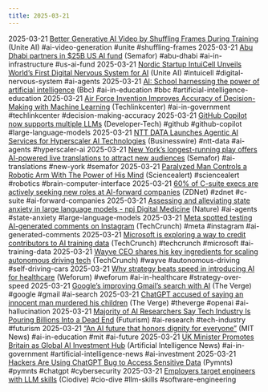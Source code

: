 ```yaml
---
title: 2025-03-21
---
```


2025-03-21 [Better Generative AI Video by Shuffling Frames During Training](https://www.unite.ai/better-generative-ai-video-by-shuffling-frames-during-training/) (Unite AI) #ai-video-generation #unite #shuffling-frames
2025-03-21 [Abu Dhabi partners in $25B US AI fund](https://www.semafor.com/article/03/21/2025/abu-dhabi-partners-in-25b-us-ai-infrastructure-fund-to-meet-power-demand-for-data-centers) (Semafor) #abu-dhabi #ai-in-infrastructure #us-ai-fund
2025-03-21 [Nordic Startup IntuiCell Unveils World’s First Digital Nervous System for AI](https://www.unite.ai/nordic-startup-intuicell-unveils-worlds-first-digital-nervous-system-for-ai/) (Unite AI) #intuicell #digital-nervous-system #ai-agents
2025-03-21 [AI: School harnessing the power of artificial intelligence](https://www.bbc.com/news/articles/cg704gyer3xo) (Bbc) #ai-in-education #bbc #artificial-intelligence-education
2025-03-21 [Air Force Invention Improves Accuracy of Decision-Making with Machine Learning](https://techlinkcenter.org/news/air-force-invention-improves-accuracy-of-decision-making-with-machine-learning) (Techlinkcenter) #ai-in-government #techlinkcenter #decision-making-accuracy
2025-03-21 [GitHub Copilot now supports multiple LLMs](https://www.developer-tech.com/news/github-copilot-now-supports-multiple-llms/) (Developer-Tech) #github #github-copilot #large-language-models
2025-03-21 [NTT DATA Launches Agentic AI Services for Hyperscaler AI Technologies](https://www.businesswire.com/news/home/20250320628624/en/NTT-DATA-Launches-Agentic-AI-Services-for-Hyperscaler-AI-Technologies) (Businesswire) #ntt-data #ai-agents #hyperscaler-ai
2025-03-21 [New York’s longest-running play offers AI-powered live translations to attract new audiences](https://www.semafor.com/article/03/21/2025/new-yorks-longest-running-play-offers-ai-powered-live-translations-to-attract-new-audiences) (Semafor) #ai-translations #new-york #semafor
2025-03-21 [Paralyzed Man Controls a Robotic Arm With The Power of His Mind](https://www.sciencealert.com/paralyzed-man-controls-a-robotic-arm-with-the-power-of-his-mind?utm_source=flipboard&utm_content=topic%2Fartificialintelligence) (Sciencealert) #sciencealert #robotics #brain-computer-interface
2025-03-21 [60% of C-suite execs are actively seeking new roles at AI-forward companies](https://www.zdnet.com/article/60-of-c-suite-execs-are-actively-seeking-new-roles-at-ai-forward-companies/?utm_source=flipboard&utm_content=ZDNet%2Fmagazine%2FArtificial%20intelligence) (ZDNet) #zdnet #c-suite #ai-forward-companies
2025-03-21 [Assessing and alleviating state anxiety in large language models - npj Digital Medicine](https://www.nature.com/articles/s41746-025-01512-6) (Nature) #ai-agents #state-anxiety #large-language-models
2025-03-21 [Meta spotted testing AI-generated comments on Instagram](https://techcrunch.com/2025/03/21/meta-spotted-testing-ai-generated-comments-on-instagram/) (TechCrunch) #meta #instagram #ai-generated-comments
2025-03-21 [Microsoft is exploring a way to credit contributors to AI training data](https://techcrunch.com/2025/03/21/microsoft-is-exploring-a-way-to-credit-contributors-to-ai-training-data/) (TechCrunch) #techcrunch #microsoft #ai-training-data
2025-03-21 [Wayve CEO shares his key  ingredients for scaling autonomous driving tech](https://techcrunch.com/2025/03/21/wayve-ceo-shares-his-key-ingredients-for-scaling-autonomous-driving-tech/) (TechCrunch) #wayve #autonomous-driving #self-driving-cars
2025-03-21 [Why strategy beats speed in introducing AI for healthcare](https://www.weforum.org/stories/2025/03/ai-healthcare-strategy-speed/) (Weforum) #weforum #ai-in-healthcare #strategy-over-speed
2025-03-21 [Google’s improving Gmail’s search with AI](https://www.theverge.com/news/633459/google-gmail-search-ai-most-relevant-results) (The Verge) #google #gmail #ai-search
2025-03-21 [ChatGPT accused of saying an innocent man murdered his children](https://www.theverge.com/news/633700/chatgpt-openai-child-murderer-ai-hallucination-norway-noyb) (The Verge) #theverge #openai #ai-hallucination
2025-03-21 [Majority of AI Researchers Say Tech Industry Is Pouring Billions Into a Dead End](https://futurism.com/ai-researchers-tech-industry-dead-end) (Futurism) #ai-research #tech-industry #futurism
2025-03-21 [“An AI future that honors dignity for everyone”](https://news.mit.edu/2025/ai-future-honors-dignity-compton-lecture-0318) (MIT News) #ai-in-education #mit #ai-future
2025-03-21 [UK Minister Promotes Britain as Global AI Investment Hub](https://www.artificialintelligence-news.com/news/uk-minister-in-us-pitch-britain-global-ai-investment-hub/) (Artificial Intelligence News) #ai-in-government #artificial-intelligence-news #ai-investment
2025-03-21 [Hackers Are Using ChatGPT Bug to Access Sensitive Data](https://www.pymnts.com/artificial-intelligence-2/2025/hackers-are-using-chatgpt-bug-to-access-sensitive-data/) (Pymnts) #pymnts #chatgpt #cybersecurity
2025-03-21 [Employers target engineers with LLM skills](https://www.ciodive.com/news/linkedin-software-engineering-LLM/743144) (Ciodive) #cio-dive #llm-skills #software-engineering
